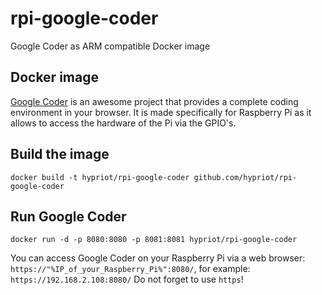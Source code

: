 # rpi-google-coder

Google Coder as ARM compatible Docker image

## Docker image

[Google Coder](http://googlecreativelab.github.io/coder/) is an awesome project that provides a complete coding environment in your browser.
It is made specifically for Raspberry Pi as it allows to access the hardware of the Pi via the GPIO's.

## Build the image
```
docker build -t hypriot/rpi-google-coder github.com/hypriot/rpi-google-coder
```

## Run Google Coder
```
docker run -d -p 8080:8080 -p 8081:8081 hypriot/rpi-google-coder
```

You can access Google Coder on your Raspberry Pi via a web browser: ```https://"%IP_of_your_Raspberry_Pi%":8080/```,
for example: ```https://192.168.2.108:8080/```
Do not forget to use ```https```!
